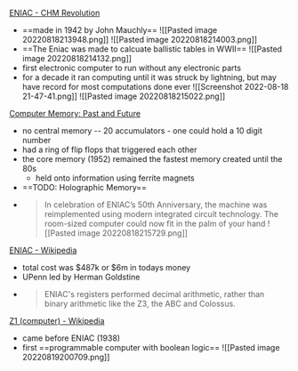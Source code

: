 [ENIAC - CHM Revolution](https://www.computerhistory.org/revolution/birth-of-the-computer/4/78)

- ==made in 1942 by John Mauchly==
![[Pasted image 20220818213948.png]]
 ![[Pasted image 20220818214003.png]]
- ==The Eniac was made to calcuate ballistic tables in WWII==
![[Pasted image 20220818214132.png]]
- first electronic computer to run without any electronic parts
- for a decade it ran computing until it was struck by lightning, but may have record for most computations done ever
![[Screenshot 2022-08-18 21-47-41.png]]
![[Pasted image 20220818215022.png]]

[Computer Memory: Past and Future](https://www.cs.umd.edu/~meesh/cmsc411/website/projects/ramguide/pastandfuture/pastandfuture.html)
- no central memory -- 20 accumulators - one could hold a 10 digit number
- had a ring of flip flops that triggered each other
- the core memory (1952) remained the fastest memory created until the 80s
	- held onto information using ferrite magnets
- ==TODO: Holographic Memory==
- > In celebration of ENIAC’s 50th Anniversary, the machine was reimplemented using modern integrated circuit technology. The room-sized computer could now fit in the palm of your hand
![[Pasted image 20220818215729.png]]


[ENIAC - Wikipedia](https://en.wikipedia.org/wiki/ENIAC#:~:text=ENIAC%20was%20completed%20in%201945,Giant%20Brain%22%20by%20the%20press.)

- total cost was $487k or $6m in todays money
- UPenn led by Herman Goldstine
- > ENIAC's registers performed decimal arithmetic, rather than binary arithmetic like the Z3, the ABC and Colossus.

[Z1 (computer) - Wikipedia](https://en.wikipedia.org/wiki/Z1_(computer)#:~:text=The%20%E2%80%9CZ1%E2%80%9D%20was%20the%20first,financed%20completely%20from%20private%20funds.)
- came before ENIAC (1938)
- first ==programmable computer with boolean logic==
![[Pasted image 20220819200709.png]]
